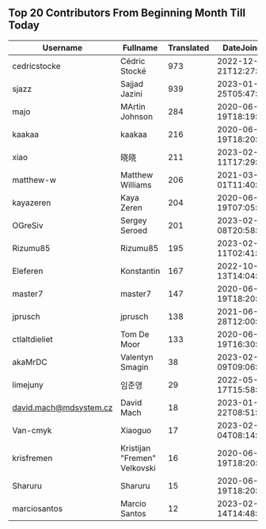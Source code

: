 ## Top 20 Contributors From Beginning Month Till Today ##
|Username|Fullname|Translated|DateJoined|
|--------|--------|----------|----------|
|cedricstocke|Cédric Stocké|973|2022-12-21T12:27:36.|
|sjazz|Sajjad Jazini|939|2023-01-25T05:47:07.|
|majo|MArtin Johnson|284|2020-06-19T18:19:45Z|
|kaakaa|kaakaa|216|2020-06-19T18:20:26Z|
|xiao|晓晓|211|2023-02-11T17:29:53.|
|matthew-w|Matthew Williams|206|2021-03-01T11:40:28.|
|kayazeren|Kaya Zeren|204|2020-06-19T07:05:24Z|
|OGreSiv|Sergey Seroed|201|2023-02-08T20:58:42.|
|Rizumu85|Rizumu85|195|2023-02-11T02:41:32.|
|Eleferen|Konstantin|167|2022-10-13T14:04:24Z|
|master7|master7|147|2020-06-19T18:20:39.|
|jprusch|jprusch|138|2021-06-28T12:00:18.|
|ctlaltdieliet|Tom De Moor|133|2020-06-19T16:30:47Z|
|akaMrDC|Valentyn Smagin|38|2023-02-09T09:06:21.|
|limejuny|임준영|29|2022-05-17T15:58:46.|
|david.mach@mdsystem.cz|David Mach|18|2023-01-22T08:51:32.|
|Van-cmyk|Xiaoguo|17|2023-02-04T08:14:04.|
|krisfremen|Kristijan "Fremen" Velkovski|16|2020-06-19T18:20:03.|
|Sharuru|Sharuru|15|2020-06-19T18:20:22.|
|marciosantos|Marcio Santos|12|2023-02-14T14:48:44.|
